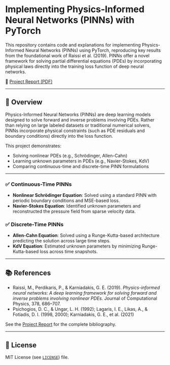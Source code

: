 # Implementing Physics-Informed Neural Networks (PINNs) with PyTorch

This repository contains code and explanations for implementing Physics-Informed Neural Networks (PINNs) using PyTorch, reproducing key results from the foundational work of Raissi et al. (2019). PINNs offer a novel framework for solving partial differential equations (PDEs) by incorporating physical laws directly into the training loss function of deep neural networks.

📄 [Project Report (PDF)](./Project%20Report.pdf)

---

## 🧠 Overview

Physics-Informed Neural Networks (PINNs) are deep learning models designed to solve forward and inverse problems involving PDEs. Rather than relying on large labeled datasets or traditional numerical solvers, PINNs incorporate physical constraints (such as PDE residuals and boundary conditions) directly into the loss function.

This project demonstrates:
- Solving nonlinear PDEs (e.g., Schrödinger, Allen-Cahn)
- Learning unknown parameters in PDEs (e.g., Navier-Stokes, KdV)
- Comparing continuous-time and discrete-time PINN formulations

---

### ✅ Continuous-Time PINNs
- **Nonlinear Schrödinger Equation**: Solved using a standard PINN with periodic boundary conditions and MSE-based loss.
- **Navier-Stokes Equation**: Identified unknown parameters and reconstructed the pressure field from sparse velocity data.

### ✅ Discrete-Time PINNs
- **Allen-Cahn Equation**: Solved using a Runge-Kutta-based architecture predicting the solution across large time steps.
- **KdV Equation**: Estimated unknown parameters by minimizing Runge-Kutta-based loss across time snapshots.

---

## 📚 References

- Raissi, M., Perdikaris, P., & Karniadakis, G. E. (2019). _Physics-informed neural networks: A deep learning framework for solving forward and inverse problems involving nonlinear PDEs._ Journal of Computational Physics, 378, 686–707.
- Psichogios, D. C., & Ungar, L. H. (1992); Lagaris, I. E., Likas, A., & Fotiadis, D. I. (1998, 2000); Karniadakis, G. E., et al. (2021)

See the [Project Report](./Project%20Report.pdf) for the complete bibliography.

---

## 📄 License

MIT License (see [`LICENSE`](./LICENSE)) file.
